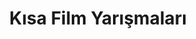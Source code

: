 ---
layout: category
headline: "Kısa Film Yarışmaları"
title: "Kısa Film Yarışmaları"
key: "kısa film yarışması, reklam yarışması"
description: "kısa film yarışması, kısa film yarışmaları, kısa film yarışmaları 2022, film yarışmaları"
subline: "kısa film yarışması, kısa film yarışmaları, kısa film yarışmaları 2022, film yarışmaları"
permalink: "kisa-film-yarismalari/"
---